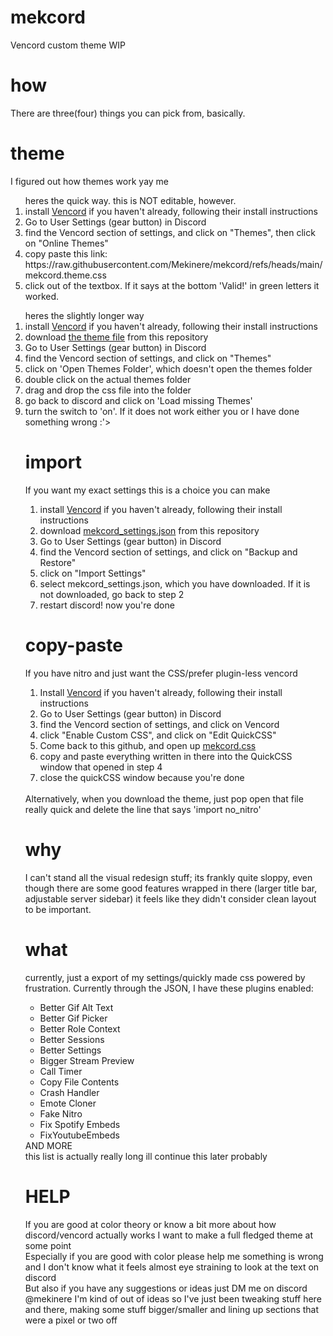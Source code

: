 # mekcord
Vencord custom theme WIP

# how
There are three(four) things you can pick from, basically.

# theme
I figured out how themes work yay me

<ol> heres the quick way. this is NOT editable, however.
  <li>
    install <a href="https://vencord.dev/" target="_blank">Vencord</a> if you haven't already, following their install instructions    
  </li>
  <li>
    Go to User Settings (gear button) in Discord
  </li>
  <li>
    find the Vencord section of settings, and click on "Themes", then click on "Online Themes"
  </li>
  <li>
    copy paste this link: 
    https://raw.githubusercontent.com/Mekinere/mekcord/refs/heads/main/mekcord.theme.css
  </li>
  <li>
    click out of the textbox. If it says at the bottom 'Valid!' in green letters it worked.
  </li>
</ol>
<ol> heres the slightly longer way
  <li>
    install <a href="https://vencord.dev/" target="_blank">Vencord</a> if you haven't already, following their install instructions    
  </li>
  <li>
    download <a href="https://github.com/Mekinere/mekcord/blob/main/mekcord.theme.css" target="_blank">the theme file</a> from this repository
  </li>
  <li>
    Go to User Settings (gear button) in Discord
  </li>
  <li>
    find the Vencord section of settings, and click on "Themes"
  </li>
  <li>
    click on 'Open Themes Folder', which doesn't open the themes folder
  </li>
  <li>
    double click on the actual themes folder
  </li>
  <li>
    drag and drop the css file into the folder
  </li>
  <li>
    go back to discord and click on 'Load missing Themes'
  </li>
  <li>
    turn the switch to 'on'. If it does not work either you or I have done something wrong :'>
  </li>
  
# import
If you want my exact settings this is a choice you can make
<ol>
  <li>
    install <a href="https://vencord.dev/" target="_blank">Vencord</a> if you haven't already, following their install instructions
  </li>
  <li>
    download <a href="https://github.com/Mekinere/mekcord/blob/main/mekcord_settings.json" target="_blank">mekcord_settings.json</a> from this repository
  </li>
  <li>
    Go to User Settings (gear button) in Discord
  </li>
  <li> find the Vencord section of settings, and click on "Backup and Restore"</li>
  <li>
    click on "Import Settings"
  </li>
  <li>
    select mekcord_settings.json, which you have downloaded. If it is not downloaded, go back to step 2
  </li>
  <li>
    restart discord! now you're done
  </li>
</ol>

# copy-paste
If you have nitro and just want the CSS/prefer plugin-less vencord
<ol>
  <li>
    Install <a href="https://vencord.dev/" target="_blank">Vencord</a> if you haven't already, following their install instructions
  </li>
  <li>
    Go to User Settings (gear button) in Discord
  </li>
  <li> find the Vencord section of settings, and click on Vencord</li>
  <li> click "Enable Custom CSS", and click on "Edit QuickCSS"</li>
  <li>
    Come back to this github, and open up <a href="https://github.com/Mekinere/mekcord/blob/main/src/mekcord.css" target="_blank">mekcord.css</a>
  </li>
  <li>
    copy and paste everything written in there into the QuickCSS window that opened in step 4
  </li>
  <li>
    close the quickCSS window because you're done
  </li>
</ol>
<br>
Alternatively, when you download the theme, just pop open that file really quick and delete the line that says 'import no_nitro'

# why
I can't stand all the visual redesign stuff; its frankly quite sloppy, even though there are some good features wrapped in there (larger title bar, adjustable server sidebar) it feels like they didn't consider clean layout to be important.

# what
currently, just a export of my settings/quickly made css powered by frustration. Currently through the JSON, I have these plugins enabled:
<ul>
  <li>Better Gif Alt Text</li>
  
  <li>Better Gif Picker</li>

  <li>Better Role Context</li>

  <li>Better Sessions</li>

  <li>Better Settings</li>

  <li>Bigger Stream Preview</li>

  <li>Call Timer</li>

  <li>Copy File Contents</li>

  <li>Crash Handler</li>
  
  <li>Emote Cloner</li>
  
  <li>Fake Nitro</li>
  
  <li>Fix Spotify Embeds</li>
  
  <li>FixYoutubeEmbeds</li>  

</ul>
  AND MORE <br>
  this list is actually really long ill continue this later probably

# HELP
If you are good at color theory or know a bit more about how discord/vencord actually works I want to make a full fledged theme at some point <br>
Especially if you are good with color please help me something is wrong and I don't know what it feels almost eye straining to look at the text on discord <br>
But also if you have any suggestions or ideas just DM me on discord @mekinere I'm kind of out of ideas so I've just been tweaking stuff here and there, making some stuff bigger/smaller and lining up sections that were a pixel or two off
